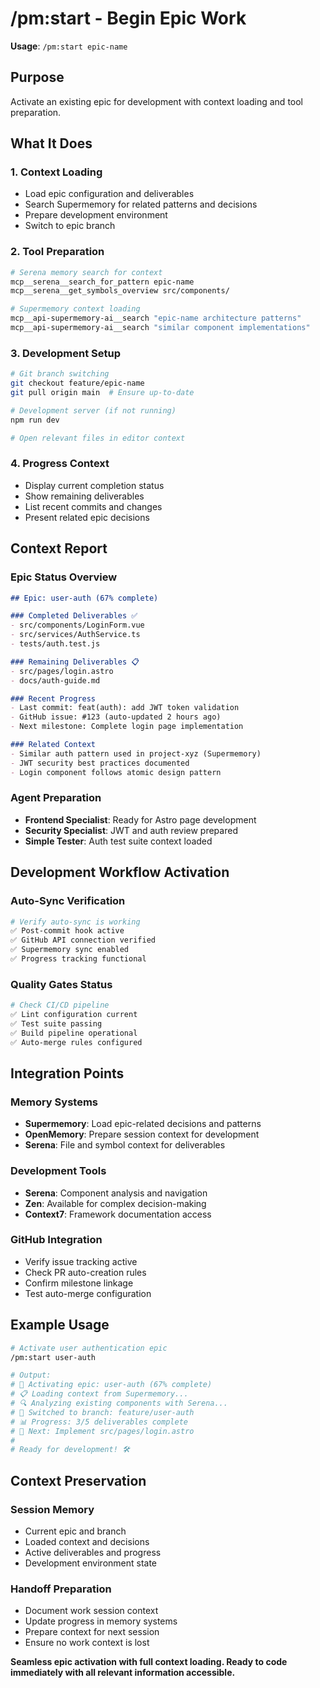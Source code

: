 # /pm:start - Begin Epic Work

**Usage**: `/pm:start epic-name`

## Purpose

Activate an existing epic for development with context loading and tool preparation.

## What It Does

### 1. Context Loading
- Load epic configuration and deliverables
- Search Supermemory for related patterns and decisions
- Prepare development environment
- Switch to epic branch

### 2. Tool Preparation
```bash
# Serena memory search for context
mcp__serena__search_for_pattern epic-name
mcp__serena__get_symbols_overview src/components/

# Supermemory context loading
mcp__api-supermemory-ai__search "epic-name architecture patterns"
mcp__api-supermemory-ai__search "similar component implementations"
```

### 3. Development Setup
```bash
# Git branch switching
git checkout feature/epic-name
git pull origin main  # Ensure up-to-date

# Development server (if not running)
npm run dev

# Open relevant files in editor context
```

### 4. Progress Context
- Display current completion status
- Show remaining deliverables
- List recent commits and changes
- Present related epic decisions

## Context Report

### Epic Status Overview
```markdown
## Epic: user-auth (67% complete)

### Completed Deliverables ✅
- src/components/LoginForm.vue
- src/services/AuthService.ts
- tests/auth.test.js

### Remaining Deliverables 📋
- src/pages/login.astro
- docs/auth-guide.md

### Recent Progress
- Last commit: feat(auth): add JWT token validation
- GitHub issue: #123 (auto-updated 2 hours ago)
- Next milestone: Complete login page implementation

### Related Context
- Similar auth pattern used in project-xyz (Supermemory)
- JWT security best practices documented
- Login component follows atomic design pattern
```

### Agent Preparation
- **Frontend Specialist**: Ready for Astro page development
- **Security Specialist**: JWT and auth review prepared
- **Simple Tester**: Auth test suite context loaded

## Development Workflow Activation

### Auto-Sync Verification
```bash
# Verify auto-sync is working
✅ Post-commit hook active
✅ GitHub API connection verified
✅ Supermemory sync enabled
✅ Progress tracking functional
```

### Quality Gates Status
```bash
# Check CI/CD pipeline
✅ Lint configuration current
✅ Test suite passing
✅ Build pipeline operational
✅ Auto-merge rules configured
```

## Integration Points

### Memory Systems
- **Supermemory**: Load epic-related decisions and patterns
- **OpenMemory**: Prepare session context for development
- **Serena**: File and symbol context for deliverables

### Development Tools
- **Serena**: Component analysis and navigation
- **Zen**: Available for complex decision-making
- **Context7**: Framework documentation access

### GitHub Integration
- Verify issue tracking active
- Check PR auto-creation rules
- Confirm milestone linkage
- Test auto-merge configuration

## Example Usage

```bash
# Activate user authentication epic
/pm:start user-auth

# Output:
# 🚀 Activating epic: user-auth (67% complete)
# 📋 Loading context from Supermemory...
# 🔍 Analyzing existing components with Serena...
# 🌿 Switched to branch: feature/user-auth
# 📊 Progress: 3/5 deliverables complete
# 🎯 Next: Implement src/pages/login.astro
#
# Ready for development! 🛠️
```

## Context Preservation

### Session Memory
- Current epic and branch
- Loaded context and decisions
- Active deliverables and progress
- Development environment state

### Handoff Preparation
- Document work session context
- Update progress in memory systems
- Prepare context for next session
- Ensure no work context is lost

**Seamless epic activation with full context loading. Ready to code immediately with all relevant information accessible.**